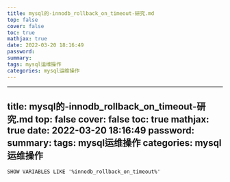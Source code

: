 ```yaml
---
title: mysql的-innodb_rollback_on_timeout-研究.md
top: false
cover: false
toc: true
mathjax: true
date: 2022-03-20 18:16:49
password:
summary:
tags: mysql运维操作
categories: mysql运维操作
---
```

---
title: mysql的-innodb_rollback_on_timeout-研究.md
top: false
cover: false
toc: true
mathjax: true
date: 2022-03-20 18:16:49
password:
summary:
tags: mysql运维操作
categories: mysql运维操作
---
~~~
SHOW VARIABLES LIKE '%innodb_rollback_on_timeout%'
~~~
